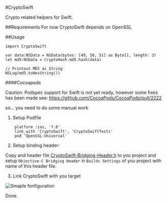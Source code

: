 #CryptoSwift

Crypto related helpers for Swift.

##Requirements
For now CryptoSwift depends on OpenSSL


##Usage

	import CryptoSwift

    var data:NSData = NSData(bytes: [49, 50, 51] as Byte[], length: 3)
    let md5:NSData = CryptoHash.md5.hash(data)
    
	// Printout MD5 as String
    NSLog(md5.toHexString())

####Cocoapods

*Caution*: Podspec support for Swift is not yet ready, however some fixes has been made see: https://github.com/CocoaPods/CocoaPods/pull/2222

so... you need to do some manual work

1. Setup Podfile

```
    platform :ios, '7.0'
    link_with 'CryptoSwift', 'CryptoSwiftTests'
    pod 'OpenSSL-Universal'
```
2. Setup binding header:

Copy and header file [CryptoSwift-Bridging-Header.h](https://github.com/krzyzanowskim/CryptoSwift/blob/master/CryptoSwift-Bridging-Header.h) to you project and setup `Objective-C Bridging Header` in `Builds Settings` of you project with name of this header file.

3. Link CryptoSwift with you target

![Smaple fonfiguration](http://f.cl.ly/items/2c0N0e403I0O141a3A1Y/CryptoSwiftConfigurationLink.png)


Done.

